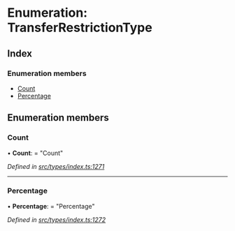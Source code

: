 # Enumeration: TransferRestrictionType

## Index

### Enumeration members

* [Count](transferrestrictiontype.md#count)
* [Percentage](transferrestrictiontype.md#percentage)

## Enumeration members

###  Count

• **Count**: = "Count"

*Defined in [src/types/index.ts:1271](https://github.com/PolymeshAssociation/polymesh-sdk/blob/46845947/src/types/index.ts#L1271)*

___

###  Percentage

• **Percentage**: = "Percentage"

*Defined in [src/types/index.ts:1272](https://github.com/PolymeshAssociation/polymesh-sdk/blob/46845947/src/types/index.ts#L1272)*
